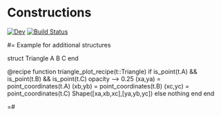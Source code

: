 # Constructions

[![Dev](https://img.shields.io/badge/docs-dev-blue.svg)](https://ATell-SoundTheory.github.io/Constructions.jl/dev)
[![Build Status](https://github.com/ATell-SoundTheory/Constructions.jl/actions/workflows/CI.yml/badge.svg?branch=main)](https://github.com/ATell-SoundTheory/Constructions.jl/actions/workflows/CI.yml?query=branch%3Amain)

#= Example for additional structures

struct Triangle
    A
    B
    C
end

@recipe function triangle_plot_recipe(t::Triangle)
    if is_point(t.A) && is_point(t.B) && is_point(t.C)
        opacity --> 0.25
        (xa,ya) = point_coordinates(t.A)
        (xb,yb) = point_coordinates(t.B)
        (xc,yc) = point_coordinates(t.C)
        Shape([xa,xb,xc],[ya,yb,yc])
    else
        nothing
    end
end

=#